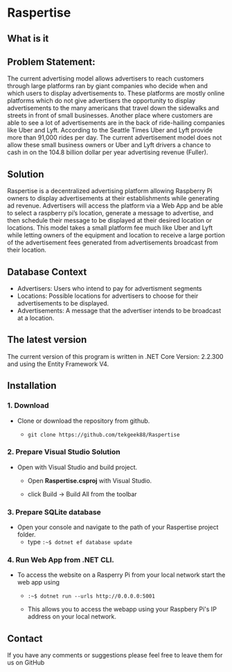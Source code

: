
# Raspertise

## What is it

## Problem Statement:
The current advertising model allows advertisers to reach customers through large platforms ran by giant companies who decide when and which users to display advertisements to. These platforms are mostly online platforms which do not give advertisers the opportunity to display advertisements to the many americans that travel down the sidewalks and streets in front of small businesses. Another place where customers are able to see a lot of advertisements are in the back of ride-hailing companies like Uber and Lyft. According to the Seattle Times Uber and Lyft provide more than 91,000 rides per day. The current advertisement model does not allow these small business owners or Uber and Lyft drivers a chance to cash in on the 104.8 billion dollar per year advertising revenue (Fuller).

## Solution

Raspertise is a decentralized advertising platform allowing Raspberry Pi owners to display advertisements at their establishments while generating ad revenue. Advertisers will access the platform via a Web App and be able to select a raspberry pi’s location, generate a message to advertise, and then schedule their message to be displayed at their desired location or locations. This model takes a small platform fee much like Uber and Lyft while letting owners of the equipment and location to receive a large portion of the advertisement fees generated from advertisements broadcast from their location.

## Database Context

* Advertisers: Users who intend to pay for advertisment segments
* Locations: Possible locations for advertisers to choose for their advertisements to be displayed.
* Advertisements: A message that the advertiser intends to be broadcast at a location.

## The latest version

The current version of this program is written in .NET Core Version: 2.2.300
and using the Entity Framework V4.

## Installation

### 1. Download

* Clone or download the repository from github.

    * `git clone https://github.com/tekgeek88/Raspertise`

### 2. Prepare Visual Studio Solution

* Open with Visual Studio and build project.

  * Open **Raspertise.csproj** with Visual Studio.

  * click Build -> Build All from the toolbar

### 3. Prepare SQLite database

* Open your console and navigate to the path of your Raspertise project folder.
  * type `:~$ dotnet ef database update`

### 4. Run Web App from .NET CLI.

* To access the website on a Rasperry Pi from your local network start the web app using
  
  * `:~$ dotnet run --urls http://0.0.0.0:5001`

  * This allows you to access the webapp using your Raspbery Pi's IP address on your local network.

## Contact

If you have any comments or suggestions please feel free to leave them for us on GitHub
